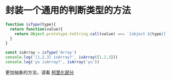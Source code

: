 # 封装一个通用的判断类型的方法

```js
function isType(type){
  return function(value){
    return Object.prototype.toString.call(value) === `[object ${type}]`
  }
}

const isArray = isType('Array')
console.log('[1,2,3] isArray?', isArray([1,2,3]))
console.log('yu isArray?', isArray('yu'))
```



更加抽象的方法，请看 [柯里化部分](./柯里化和反柯里化.md)


